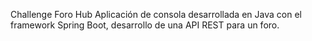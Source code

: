 Challenge Foro Hub
Aplicación de consola desarrollada en Java con el framework Spring Boot, desarrollo de una API REST para un foro.
